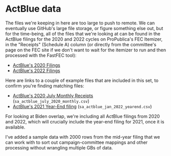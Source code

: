 # ActBlue data

The files we're keeping in here are too large to push to remote. We can eventually use GitHub's large file storage, or figure something else out, but for the time-being, all of the files that we're looking at can be found in the ActBlue filings for the 2020 and 2022 cycles on ProPublica's FEC Itemizer, in the "Receipts" (Schedule A) column (or directly from the committee's page on the FEC site if we don't want to wait for the itemizer to run and then processed with the FastFEC tool):

- [ActBlue's 2020 Filings](https://projects.propublica.org/itemizer/committee/C00401224/2020)
- [ActBlue's 2022 Filings](https://projects.propublica.org/itemizer/committee/C00401224/2022)

Here are links to a couple of example files that are included in this set, to confirm you're finding matching files:

- [ActBlue's 2020 July Monthly Receipts](https://pp-projects-static.s3.amazonaws.com/itemizer/sa1427110.csv.zip?_ga=2.215416215.1874942751.1644604537-578717599.1642611375) (`sa_actblue_july_2020_monthly.csv`)
- [ActBlue's 2021 Year-End filing](https://pp-projects-static.s3.amazonaws.com/itemizer/sa1566626.csv.zip?_ga=2.210744597.1874942751.1644604537-578717599.1642611375) (`sa_actblue_jan_2022_yearend.csv`)

For looking at Biden overlap, we're including all ActBlue filings from 2020 and 2022, which will crucially include the year-end filing for 2021, once it is available.

I've added a sample data with 2000 rows from the mid-year filing that we can work with to sort out campaign-committee mappings and other processing without wrangling multiple GBs of data.
